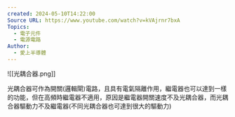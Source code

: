 ```yaml
---
created: 2024-05-10T14:22:00
Source URL: https://www.youtube.com/watch?v=kVAjrnr7bxA
Topics:
  - 電子元件
  - 電源電路
Author:
  - 愛上半導體
---
```

![[光耦合器.png]]

光耦合器可作為開關(邏輯閘)電路，且具有電氣隔離作用，繼電器也可以達到一樣的功能，但在高頻時繼電器不適用，原因是繼電器開關速度不及光耦合器，而光耦合器驅動力不及繼電器(不同光耦合器也可達到很大的驅動力)